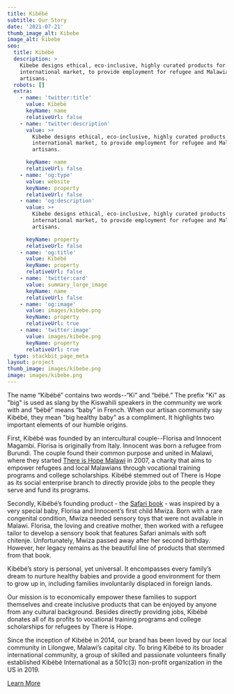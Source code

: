 ```yaml
---
title: Kibébé
subtitle: Our Story
date: '2021-07-21'
thumb_image_alt: Kibebe
image_alt: kibebe
seo:
  title: Kibébé
  description: >
    Kibebe designs ethical, eco-inclusive, highly curated products for the
    international market, to provide employment for refugee and Malawian
    artisans.
  robots: []
  extra:
    - name: 'twitter:title'
      value: Kibébé
      keyName: name
      relativeUrl: false
    - name: 'twitter:description'
      value: >+
        Kibebe designs ethical, eco-inclusive, highly curated products for the
        international market, to provide employment for refugee and Malawian
        artisans.

      keyName: name
      relativeUrl: false
    - name: 'og:type'
      value: website
      keyName: property
      relativeUrl: false
    - name: 'og:description'
      value: >+
        Kibebe designs ethical, eco-inclusive, highly curated products for the
        international market, to provide employment for refugee and Malawian
        artisans.

      keyName: property
      relativeUrl: false
    - name: 'og:title'
      value: Kibébé
      keyName: property
      relativeUrl: false
    - name: 'twitter:card'
      value: summary_large_image
      keyName: name
      relativeUrl: false
    - name: 'og:image'
      value: images/kibebe.png
      keyName: property
      relativeUrl: true
    - name: 'twitter:image'
      value: images/kibebe.png
      keyName: property
      relativeUrl: true
  type: stackbit_page_meta
layout: project
thumb_image: images/kibebe.png
image: images/kibebe.png
---
```

The name “Kibébé” contains two words--“Ki” and “bébé.” The prefix "Ki" as "big" is used as slang by the Kiswahili speakers in the community we work with and “bébé” means “baby” in French. When our artisan community say Kibébé, they mean "big healthy baby" as a compliment. It highlights two important elements of our humble origins. 

First, Kibébé was founded by an intercultural couple--Florisa and Innocent Magambi. Florisa is originally from Italy. Innocent was born a refugee from Burundi. The couple found their common purpose and united in Malawi, where they started [There is Hope Malawi](http://thereishopemalawi.org/) in 2007, a charity that aims to empower refugees and local Malawians through vocational training programs and college scholarships. Kibébé stemmed out of There is Hope as its social enterprise branch to directly provide jobs to the people they serve and fund its programs. 

Secondly, Kibébé’s founding product - the [Safari book](https://kibebe.com/products/safari-book) - was inspired by a very special baby, Florisa and Innocent’s first child Mwiza. Born with a rare congenital condition, Mwiza needed sensory toys that were not available in Malawi. Florisa, the loving and creative mother, then worked with a refugee tailor to develop a sensory book that features Safari animals with soft chitenje. Unfortunately, Mwiza passed away after her second birthday. However, her legacy remains as the beautiful line of products that stemmed from that book.

Kibébé’s story is personal, yet universal. It encompasses every family’s dream to nurture healthy babies and provide a good environment for them to grow up in, including families involuntarily displaced in foreign lands. 

Our mission is to economically empower these families to support themselves and create inclusive products that can be enjoyed by anyone from any cultural background. Besides directly providing jobs, Kibébé donates all of its profits to vocational training programs and college scholarships for refugees by There is Hope. 

Since the inception of Kibébé in 2014, our brand has been loved by our local community in Lilongwe, Malawi’s capital city. To bring Kibébé to its broader international community, a group of skilled and passionate volunteers finally established Kibébé International as a 501c(3) non-profit organization in the US in 2019. 

[Learn More](https://kibebe.com/)
